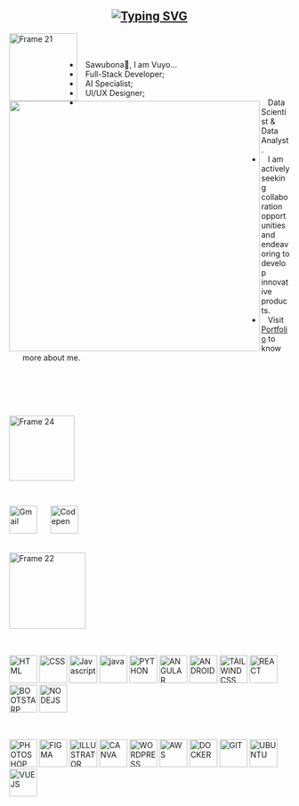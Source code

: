 <h2 align="center">
<a href="https://git.io/typing-svg"><img src="https://readme-typing-svg.demolab.com?font=Fira+Code&pause=1000&color=052371&random=false&width=435&lines=%22Designing%2C+Defining%2C+and+Delivering%22" alt="Typing SVG" /></a>
</h2>

<a href="https://vuyourcyber01.github.io/" align="left"><img align="left" width="122" alt="Frame 21" src="https://i.postimg.cc/3ws1F4Qk/about14.png"></a>
<br><br>
<p align="left"><img align="left" src="https://i.postimg.cc/SKGM0b36/Portfolio.png" width="450px"></p>
<ul align="right">
  <li align="left">&nbsp;&nbsp;&nbsp;Sawubona🌺, I am Vuyo...</li>
  <li align="left">&nbsp;&nbsp;&nbsp;Full-Stack Developer;</li>
  <li align="left">&nbsp;&nbsp;&nbsp;AI Specialist;</li>
  <li align="left">&nbsp;&nbsp;&nbsp;UI/UX Designer;</li>
  <li align="left">&nbsp;&nbsp;&nbsp;Data Scientist & Data Analyst.</li>
  <li align="left">&nbsp;&nbsp;&nbsp;I am actively seeking collaboration opportunities and endeavoring to develop innovative products.</li>
  <li align="left">&nbsp;&nbsp;&nbsp;Visit  <a href="https://vuyokazimkane.vercel.app/" target="_blank">Portfolio</a> to know more about me.</li>
</ul>
<br><br><br><br>

<p align="left"><img width="117" alt="Frame 24" src="https://i.postimg.cc/8C9KXXMP/about13.png"></p>
<br>





<p align="left">
  <a href="mailto:whittanymcne1@gmail.com" target="_blank"><img src="https://i.postimg.cc/vZ9dvnpn/email_2669570.png" alt="Gmail" height="50" title="Gmail"></a>
  &nbsp;&nbsp;&nbsp;&nbsp;
 <a href="https://codepen.io/VuyourCyber01/collections/public" target="_blank"><img src="https://i.postimg.cc/nLvwXYNd/codepen.png" alt="Codepen" height="50" title="Codepen"></a>
</p>
<br>

<img width="137" alt="Frame 22" src="https://i.postimg.cc/J7DmhSPK/about12.png">
<br><br><br>

<p align="left">
<img src="https://i.postimg.cc/Z5JLftQL/html.png" alt="HTML" height="50" title="HTML">
<img src="https://i.postimg.cc/d0K5cZDG/css.png" alt="CSS" height="50" title="CSS">
<img src="https://i.postimg.cc/0NB1CCV9/js.png" alt="Javascript" height="50" title="JAVASCRIPT">
<img src="https://i.postimg.cc/d371B12x/java.png" alt="java" height="50" title="JAVA">
<img src="https://i.postimg.cc/rsdHwXT4/python.png" alt="PYTHON" height="50" title="PYTHON">
<img src="https://i.postimg.cc/gJWnGmPw/angular.png" alt="ANGULAR" height="50" title="ANGULAR">
<img src="https://i.postimg.cc/h47cpHF6/android.png" alt="ANDROID" height="50" title="ANDROID">
<img src="https://i.postimg.cc/3JmrJznm/tailwindcss.png" alt="TAILWINDCSS" height="50" title="TAILWINDCSS">
<img src=https://i.postimg.cc/P5Fd6hxG/react.png" alt="REACT" height="50" title="REACT">
<img src="https://i.postimg.cc/VvYyfH6B/bootsrap.png" alt="BOOTSTARP" height="50" title="BOOTSTRAP">
<img src="https://i.postimg.cc/Wbw3wQgj/node-js.png" alt="NODEJS" height="50" title="NODEJS">
</p>
<br>

<p align="left">
<img src="https://i.postimg.cc/NFL32265/ps.png" alt="PHOTOSHOP" height="50" title="PHOTOSHOP">
<img src="https://i.postimg.cc/VLk64KRC/figma.png" alt="FIGMA" height="50" title="FIGMA">
<img src="https://i.postimg.cc/85XQtmw1/illustrator.png" alt="ILLUSTRATOR" height="50" title="ILLUSTRATOR">
<img src="https://i.postimg.cc/02JZB0ZV/canva1.png" alt="CANVA" height="50" title="CANVA">
<img src="https://i.postimg.cc/pry96kHk/wordpress.png" alt="WORDPRESS" height="50" title="WORDPRESS">
<img src="https://i.postimg.cc/3Nb80HzF/aws.png" alt="AWS" height="50" title="AWS">
<img src="https://i.postimg.cc/zB8X97nK/docker.png" alt="DOCKER" height="50" title="DOCKER">
<img src="https://i.postimg.cc/02TvTZvj/git-alt.png" alt="GIT" height="50" title="GIT">
<img src="https://i.postimg.cc/sxfPDpRZ/ubuntu.png" alt="UBUNTU" height="50" title="UBUNTU">
<img src="https://i.postimg.cc/g0v3VMzZ/vuejs.png" alt="VUEJS" height="50" title="VUEJS">
</p>
<br>
